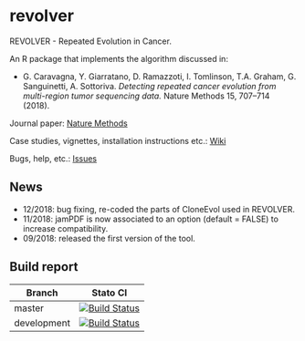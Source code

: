 # revolver
REVOLVER - Repeated Evolution in Cancer.

An R package that implements the algorithm discussed in: 

* G. Caravagna, Y. Giarratano, D. Ramazzoti, I. Tomlinson, T.A. Graham, G. Sanguinetti, A. Sottoriva. *Detecting repeated cancer evolution from multi-region tumor sequencing data.* Nature Methods 15, 707–714 (2018).

Journal paper: [Nature Methods](https://www.nature.com/articles/s41592-018-0108-x)

Case studies, vignettes, installation instructions etc.: [Wiki](https://github.com/caravagn/revolver/wiki)

Bugs, help, etc.: [Issues](https://github.com/caravagn/revolver/issues)


## News
- 12/2018: bug fixing, re-coded the parts of CloneEvol used in REVOLVER.
- 11/2018: jamPDF is now associated to an option (default = FALSE) to increase compatibility.
- 09/2018: released the first version of the tool.

## Build report

| Branch              | Stato CI      |
|---------------------|---------------|
| master | [![Build Status](https://travis-ci.org/caravagn/revolver.svg?branch=master)](https://travis-ci.org/caravagn/master) |
| development | [![Build Status](https://travis-ci.org/caravagn/revolver.svg?branch=development)](https://travis-ci.org/caravagn/revolver.svg?branch=development) |

